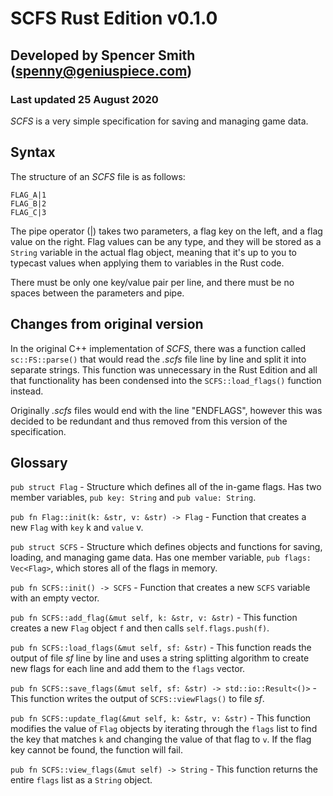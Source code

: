 # SCFS Rust Edition v0.1.0
## Developed by Spencer Smith (spenny@geniuspiece.com)
### Last updated 25 August 2020

*SCFS* is a very simple specification for saving and managing game data. 

## Syntax
The structure of an *SCFS* file is as follows:

```
FLAG_A|1
FLAG_B|2
FLAG_C|3
```

The pipe operator (|) takes two parameters, a flag key on the left, and a flag value on the right. Flag values can be any type, and they will be stored as a `String` variable in the actual flag object, meaning that it's up to you to typecast values when applying them to variables in the Rust code. 

There must be only one key/value pair per line, and there must be no spaces between the parameters and pipe. 

## Changes from original version
In the original C++ implementation of *SCFS*, there was a function called `sc::FS::parse()` that would read the *.scfs* file line by line and split it into separate strings. This function was unnecessary in the Rust Edition and all that functionality has been condensed into the `SCFS::load_flags()` function instead.

Originally *.scfs* files would end with the line "ENDFLAGS", however this was decided to be redundant and thus removed from this version of the specification.

## Glossary
`pub struct Flag` - Structure which defines all of the in-game flags. Has two member variables, `pub key: String` and `pub value: String`.

`pub fn Flag::init(k: &str, v: &str) -> Flag` - Function that creates a new `Flag` with `key` k and `value` v.

`pub struct SCFS` - Structure which defines objects and functions for saving, loading, and managing game data. Has one member variable, `pub flags: Vec<Flag>`, which stores all of the flags in memory.

`pub fn SCFS::init() -> SCFS` - Function that creates a new `SCFS` variable with an empty vector.

`pub fn SCFS::add_flag(&mut self, k: &str, v: &str)` - This function creates a new `Flag` object `f` and then calls `self.flags.push(f)`.

`pub fn SCFS::load_flags(&mut self, sf: &str)` - This function reads the output of file *sf* line by line and uses a string splitting algorithm to create new flags for each line and add them to the `flags` vector. 

`pub fn SCFS::save_flags(&mut self, sf: &str) -> std::io::Result<()>` - This function writes the output of `SCFS::viewFlags()` to file *sf*.

`pub fn SCFS::update_flag(&mut self, k: &str, v: &str)` - This function modifies the value of `Flag` objects by iterating through the `flags` list to find the key that matches `k` and changing the value of that flag to `v`. If the flag key cannot be found, the function will fail. 

`pub fn SCFS::view_flags(&mut self) -> String` - This function returns the entire `flags` list as a `String` object. 
